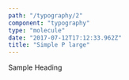 ```yaml
---
path: "/typography/2"
component: "typography"
type: "molecule"
date: "2017-07-12T17:12:33.962Z"
title: "Simple P large"
---
```

<Box>
  <P
    color="lightgreen"
    fontFamily="Serverless"
    fontSize="20px"
    fontWeight="bold"
  >
    Sample Heading
  </P>
</Box>